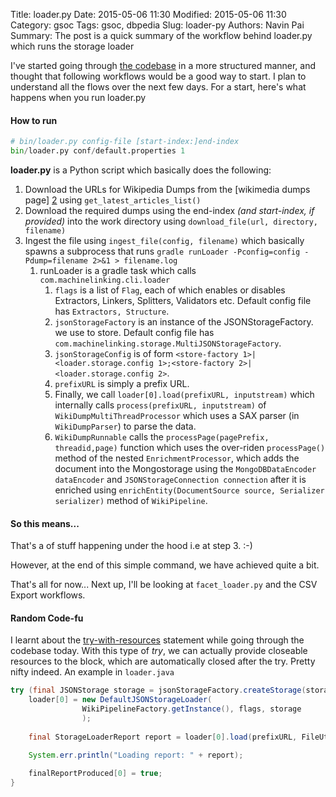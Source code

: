 Title: loader.py
Date: 2015-05-06 11:30
Modified: 2015-05-06 11:30
Category: gsoc
Tags: gsoc, dbpedia
Slug: loader-py
Authors: Navin Pai
Summary: The post is a quick summary of the workflow behind loader.py which runs the storage loader

I've started going through [the codebase][1] in a more structured manner, and thought that following workflows would be a good way to start. I plan to understand all the flows over the next few days. For a start, here's what happens when you run loader.py

#### How to run


```python
# bin/loader.py config-file [start-index:]end-index
bin/loader.py conf/default.properties 1
```
**loader.py** is a Python script which basically does the following:

1. Download the URLs for Wikipedia Dumps from the [wikimedia dumps page] [2] using `get_latest_articles_list()`
2. Download the required dumps using the end-index *(and start-index, if provided)* into the work directory using `download_file(url, directory, filename)`
3. Ingest the file using `ingest_file(config, filename)` which basically spawns a subprocess that runs `gradle runLoader -Pconfig=config -Pdump=filename 2>&1 > filename.log`
	1. runLoader is a gradle task which calls `com.machinelinking.cli.loader`
		1. `flags` is a list of `Flag`, each of which enables or disables Extractors, Linkers, Splitters, Validators etc. Default config file has `Extractors, Structure`.
		2. `jsonStorageFactory` is an instance of the JSONStorageFactory. we use to store. Default config file has `com.machinelinking.storage.MultiJSONStorageFactory`.
		3. `jsonStorageConfig` is of form `<store-factory 1>|<loader.storage.config 1>;<store-factory 2>|<loader.storage.config 2>`.
		4. `prefixURL` is simply a prefix URL.
		5. Finally, we call `loader[0].load(prefixURL, inputstream)` which internally calls `process(prefixURL, inputstream)` of	`WikiDumpMultiThreadProcessor` which uses a SAX parser (in `WikiDumpParser`) to parse the data.
		6. `WikiDumpRunnable` calls the `processPage(pagePrefix, threadid,page)` function which uses the over-riden `processPage()` method of the nested `EnrichmentProcessor`, which adds the document into the Mongostorage using the `MongoDBDataEncoder dataEncoder` and `JSONStorageConnection connection` after it is enriched using `enrichEntity(DocumentSource source, Serializer serializer)` method of `WikiPipeline`.

#### So this means... 

That's a of stuff happening under the hood i.e at step 3. :-)

However, at the end of this simple command, we have achieved quite a bit.

That's all for now... Next up, I'll be looking at `facet_loader.py` and the CSV Export workflows.

#### Random Code-fu

I learnt about the [try-with-resources][3] statement while going through the codebase today. With this type of *try*, we can actually provide closeable resources to the block, which are automatically closed after the try. Pretty nifty indeed. An example in `loader.java`

```java
try (final JSONStorage storage = jsonStorageFactory.createStorage(storageConfig)) {
	loader[0] = new DefaultJSONStorageLoader(
				WikiPipelineFactory.getInstance(), flags, storage
			    );
					
	final StorageLoaderReport report = loader[0].load(prefixURL, FileUtil.openDecompressedInputStream(dumpFile));

	System.err.println("Loading report: " + report);
	
	finalReportProduced[0] = true;
}
```

[1]: https://bitbucket.org/hardest/jsonpedia
[2]: http://dumps.wikimedia.org/enwiki/latest/
[3]: http://java.dzone.com/articles/java-7-new-try-resources
